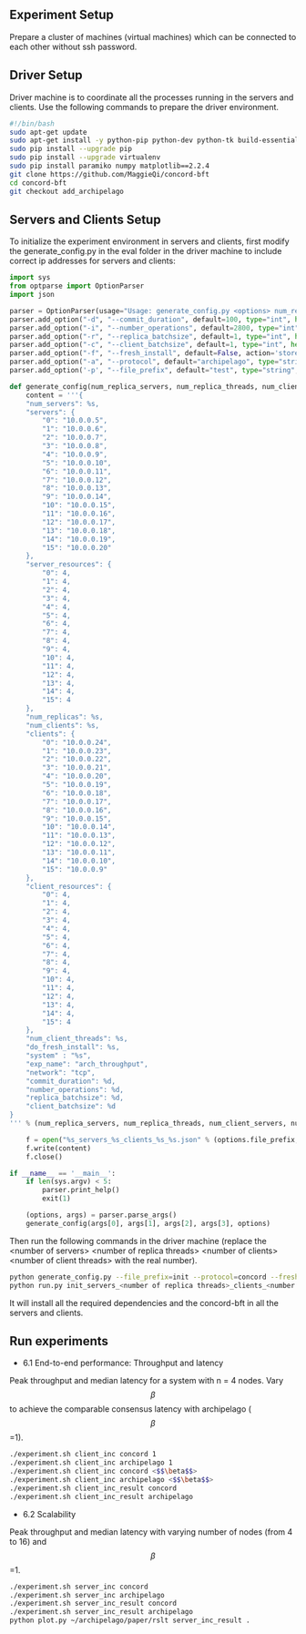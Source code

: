 Experiment Setup
----
Prepare a cluster of machines (virtual machines) which can be connected to each other without ssh password.

Driver Setup
----
Driver machine is to coordinate all the processes running in the servers and clients. Use the following commands to prepare the driver environment.
```bash
#!/bin/bash
sudo apt-get update
sudo apt-get install -y python-pip python-dev python-tk build-essential git
sudo pip install --upgrade pip
sudo pip install --upgrade virtualenv
sudo pip install paramiko numpy matplotlib==2.2.4
git clone https://github.com/MaggieQi/concord-bft
cd concord-bft
git checkout add_archipelago
```

Servers and Clients Setup
----
To initialize the experiment environment in servers and clients, first modify the generate_config.py in the eval folder in the driver machine to include correct ip addresses for servers and clients:
```python
import sys
from optparse import OptionParser
import json

parser = OptionParser(usage="Usage: generate_config.py <options> num_replica_servers num_replica_threads num_client_servers num_client_threads")
parser.add_option("-d", "--commit_duration", default=100, type="int", help="Archipelago consensus commit duration.")
parser.add_option("-i", "--number_operations", default=2800, type="int", help="Number of operations each client sends.")
parser.add_option("-r", "--replica_batchsize", default=1, type="int", help="Server max batch size.")
parser.add_option("-c", "--client_batchsize", default=1, type="int", help="Client max batch size.")
parser.add_option("-f", "--fresh_install", default=False, action='store_true', help="Reinstall dependencies and concord-bft code.")
parser.add_option("-a", "--protocol", default="archipelago", type="string", help="run protocol concord or archipelago.")
parser.add_option('-p', "--file_prefix", default="test", type="string", help="configure file path prefix.")

def generate_config(num_replica_servers, num_replica_threads, num_client_servers, num_client_threads, options):
    content = '''{
    "num_servers": %s,
    "servers": {
        "0": "10.0.0.5",
        "1": "10.0.0.6",
        "2": "10.0.0.7",
        "3": "10.0.0.8",
        "4": "10.0.0.9",
        "5": "10.0.0.10",
        "6": "10.0.0.11",
        "7": "10.0.0.12",
        "8": "10.0.0.13",
        "9": "10.0.0.14",
        "10": "10.0.0.15",
        "11": "10.0.0.16",
        "12": "10.0.0.17",
        "13": "10.0.0.18",
        "14": "10.0.0.19",
        "15": "10.0.0.20"
    },
    "server_resources": {
        "0": 4,
        "1": 4,
        "2": 4,
        "3": 4,
        "4": 4,
        "5": 4,
        "6": 4,
        "7": 4,
        "8": 4,
        "9": 4,
        "10": 4,
        "11": 4,
        "12": 4,
        "13": 4,
        "14": 4,
        "15": 4
    },
    "num_replicas": %s,
    "num_clients": %s,
    "clients": {
        "0": "10.0.0.24",
        "1": "10.0.0.23",
        "2": "10.0.0.22",
        "3": "10.0.0.21",
        "4": "10.0.0.20",
        "5": "10.0.0.19",
        "6": "10.0.0.18",
        "7": "10.0.0.17",
        "8": "10.0.0.16",
        "9": "10.0.0.15",
        "10": "10.0.0.14",
        "11": "10.0.0.13",
        "12": "10.0.0.12",
        "13": "10.0.0.11",
        "14": "10.0.0.10",
        "15": "10.0.0.9"
    },
    "client_resources": {
        "0": 4,
        "1": 4,
        "2": 4,
        "3": 4,
        "4": 4,
        "5": 4,
        "6": 4,
        "7": 4,
        "8": 4,
        "9": 4,
        "10": 4,
        "11": 4,
        "12": 4,
        "13": 4,
        "14": 4,
        "15": 4
    },
    "num_client_threads": %s,
    "do_fresh_install": %s,
    "system" : "%s",
    "exp_name": "arch_throughput",
    "network": "tcp",
    "commit_duration": %d,
    "number_operations": %d,
    "replica_batchsize": %d,
    "client_batchsize": %d
}
''' % (num_replica_servers, num_replica_threads, num_client_servers, num_client_threads, json.dumps(options.fresh_install), options.protocol, options.commit_duration, options.number_operations, options.replica_batchsize, options.client_batchsize)

    f = open("%s_servers_%s_clients_%s_%s.json" % (options.file_prefix, num_replica_threads, num_client_threads, options.protocol), 'w')
    f.write(content)
    f.close()

if __name__ == '__main__':
    if len(sys.argv) < 5:
        parser.print_help()
        exit(1)

    (options, args) = parser.parse_args()
    generate_config(args[0], args[1], args[2], args[3], options)
```

Then run the following commands in the driver machine (replace the \<number of servers\> \<number of replica threads\> \<number of clients\> \<number of client threads\> with the real number).
```bash
python generate_config.py --file_prefix=init --protocol=concord --fresh_install <number of servers> <number of replica threads> <number of clients> <number of client threads>
python run.py init_servers_<number of replica threads>_clients_<number of client threads>_concord.json init
```
It will install all the required dependencies and the concord-bft in all the servers and clients.

Run experiments
----
* 6.1 End-to-end performance: Throughput and latency

Peak throughput and median latency for a system with n = 4 nodes. Vary $$\beta$$ to achieve the comparable consensus latency with archipelago ($$\beta$$=1).
```bash
./experiment.sh client_inc concord 1
./experiment.sh client_inc archipelago 1
./experiment.sh client_inc concord <$$\beta$$>
./experiment.sh client_inc archipelago <$$\beta$$>
./experiment.sh client_inc_result concord
./experiment.sh client_inc_result archipelago
```

* 6.2 Scalability

Peak throughput and median latency with varying number of nodes (from 4 to 16) and $$\beta$$=1.
```bash
./experiment.sh server_inc concord
./experiment.sh server_inc archipelago
./experiment.sh server_inc_result concord
./experiment.sh server_inc_result archipelago
python plot.py ~/archipelago/paper/rslt server_inc_result .
```
